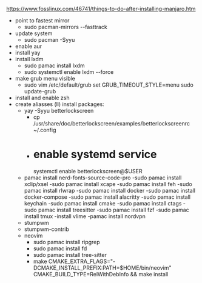 https://www.fosslinux.com/46741/things-to-do-after-installing-manjaro.htm
- point to fastest mirror
  - sudo pacman-mirrors --fasttrack
- update system
  - sudo pacman -Syyu
- enable aur
- install yay
- install lxdm
    - sudo pamac install lxdm
    - sudo systemctl enable lxdm --force
- make grub menu visible
    - sudo vim /etc/default/grub
       set GRUB_TIMEOUT_STYLE=menu
       sudo update-grub
- install and enable zsh
- create aliasses (ll)
install packages:
    - yay -Syyu betterlockscreen
        - cp /usr/share/doc/betterlockscreen/examples/betterlockscreenrc ~/.config
        - # enable systemd service
           systemctl enable betterlockscreen@$USER
    - pamac install nerd-fonts-source-code-pro
    -sudo pamac install xclip/xsel
    -sudo pamac install xcape
    -sudo pamac install feh
    -sudo pamac install rlwrap
    -sudo pamac install docker
    -sudo pamac install docker-compose
    -sudo pamac install alacritty
    -sudo pamac install keychain
    -sudo pamac install cmake
    -sudo pamac install ctags
    -sudo pamac install treesitter
    -sudo pamac install fzf
    -sudo pamac install tmux
    -install vlime
    -pamac install nordvpn
    - stumpwm
    - stumpwm-contrib
    - neovim
        - sudo pamac install ripgrep
        - sudo pamac install fd
        - sudo pamac install tree-sitter
        - make CMAKE_EXTRA_FLAGS="-DCMAKE_INSTALL_PREFIX:PATH=$HOME/bin/neovim" CMAKE_BUILD_TYPE=RelWithDebInfo && make install

